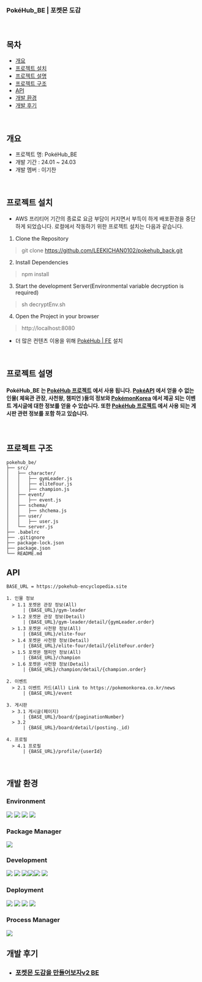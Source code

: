 ### PokéHub_BE | 포켓몬 도감  

<br>

## 목차
  - [개요](#개요)
  - [프로젝트 설치](#프로젝트-설치)
  - [프로젝트 설명](#프로젝트-설명)
  - [프로젝트 구조](#프로젝트-구조)
  - [API](#API)
  - [개발 환경](#개발-환경)
  - [개발 후기](#개발-후기)

<br>

## 개요
- 프로젝트 명: PokéHub_BE
- 개발 기간 : 24.01 ~ 24.03
- 개발 멤버 : 이기찬

<br>

## 프로젝트 설치

- AWS 프리티어 기간의 종료로 요금 부담이 커지면서 부득이 하게 배포환경을 중단하게 되었습니다. 로컬에서 작동하기 위한 프로젝트 설치는 다음과 같습니다.

1. Clone the Repository

> git clone https://github.com/LEEKICHAN0102/pokehub_back.git

2. Install Dependencies

> npm install

3. Start the development Server(Environmental variable decryption is required)

> sh decryptEnv.sh

4. Open the Project in your browser

> http://localhost:8080

- 더 많은 컨텐츠 이용을 위해 [PokéHub | FE](https://github.com/LEEKICHAN0102/pokehub_front) 설치

<br>

## 프로젝트 설명

#### PokéHub_BE 는 [PokéHub 프로젝트](https://pokehub-encyclopedia.vercel.app) 에서 사용 됩니다. [PokéAPI](https://pokeapi.co) 에서 얻을 수 없는 인물( 체육관 관장, 사천왕, 챔피언 )들의 정보와 [PokémonKorea](https://pokemonkorea.co.kr/news) 에서 제공 되는 이벤트 게시글에 대한 정보를 얻을 수 있습니다. 또한 [PokéHub 프로젝트](https://pokehub-encyclopedia.vercel.app) 에서 사용 되는 게시판 관련 정보를 포함 하고 있습니다.  

<br>

## 프로젝트 구조

```
pokehub_be/
├── src/
│   ├── character/
│   │   ├── gymLeader.js
│   │   ├── eliteFour.js
│   │   ├── champion.js
│   ├── event/
│   │   ├── event.js
│   ├── schema/
│   │   ├── shchema.js
│   ├── user/
│   │   ├── user.js
│   └── server.js
├── .babelrc
├── .gitignore
├── package-lock.json
├── package.json
└── README.md
```

## API
```
BASE_URL = https://pokehub-encyclopedia.site

1. 인물 정보
  > 1.1 포켓몬 관장 정보(All)
      | {BASE_URL}/gym-leader
  > 1.2 포켓몬 관장 정보(Detail)
      | {BASE_URL}/gym-leader/detail/{gymLeader.order}
  > 1.3 포켓몬 사천왕 정보(All)
      | {BASE_URL}/elite-four
  > 1.4 포켓몬 사천왕 정보(Detail)
      | {BASE_URL}/elite-four/detail/{eliteFour.order}
  > 1.5 포켓몬 챔피언 정보(All)
      | {BASE_URL}/champion
  > 1.6 포켓몬 사천왕 정보(Detail)
      | {BASE_URL}/champion/detail/{champion.order}

2. 이벤트
  > 2.1 이벤트 카드(All) Link to https://pokemonkorea.co.kr/news 
      | {BASE_URL}/event

3. 게시판
  > 3.1 게시글(페이지)
      | {BASE_URL}/board/{paginationNumber}
  > 3.2
      | {BASE_URL}/board/detail/(posting._id)

4. 프로필
  > 4.1 프로필
      | {BASE_URL}/profile/{userId}

```

<br/>

## 개발 환경

### Environment
<img src="https://img.shields.io/badge/Visual Studio code-007ACC?style=for-the-badge&logo=visualstudiocode&logoColor=white">  <img src="https://img.shields.io/badge/git-F05032?style=for-the-badge&logo=git&logoColor=white">  <img src="https://img.shields.io/badge/github-181717?style=for-the-badge&logo=github&logoColor=white">  <img src="https://img.shields.io/badge/powershell-5391FE?style=for-the-badge&logo=powershell&logoColor=white">

### Package Manager
<img src="https://img.shields.io/badge/npm-CB3837?style=for-the-badge&logo=npm&logoColor=white">

### Development
<img src="https://img.shields.io/badge/node.js-339933?style=for-the-badge&logo=node.js&logoColor=white"> <img src="https://img.shields.io/badge/express-000000?style=for-the-badge&logo=express&logoColor=white"> <img src="https://img.shields.io/badge/MongoDB-47A248?style=for-the-badge&logo=mongodb&logoColor=white"><img src="https://img.shields.io/badge/mongoose-880000?style=for-the-badge&logo=mongoose&logoColor=white"><img src="https://img.shields.io/badge/puppeteer-40B5A4?style=for-the-badge&logo=puppeteer&logoColor=white"> <img src="https://img.shields.io/badge/bcrypt-FF6633?style=for-the-badge&&logoColor=white">

### Deployment
<img src="https://img.shields.io/badge/ubuntu-E95420?style=for-the-badge&logo=ubuntu&logoColor=white"> <img src="https://img.shields.io/badge/amazon ec2-FF9900?style=for-the-badge&logo=amazon ec2&logoColor=white"> <img src="https://img.shields.io/badge/amazons3-569A31?style=for-the-badge&logo=amazons3&logoColor=white"> <img src="https://img.shields.io/badge/amazonroute53-8C4FFF?style=for-the-badge&logo=amazonroute53&logoColor=white">

### Process Manager
<img src="https://img.shields.io/badge/PM2-2B037A?style=for-the-badge&logo=pm2&logoColor=white">

<br/>

## 개발 후기
- ### [포켓몬 도감을 만들어보자v2 BE](https://velog.io/@rlcks01537/%ED%8F%AC%EC%BC%93%EB%AA%AC-%EB%8F%84%EA%B0%90%EC%9D%84-%EB%A7%8C%EB%93%A4%EC%96%B4%EB%B3%B4%EC%9E%90v2-BE)
